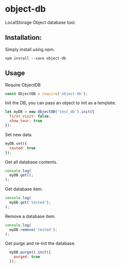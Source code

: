 # object-db
LocalStorage Object database tool.


## Installation:

Simply install using npm.

```
npm install --save object-db
```

## Usage

Require ObjectDB
```javascript
const ObjectDB = require('object-db');
```

Init the DB, you can pass an object to init as a template.

```javascript
let myDB = new ObjectDB('test_db').init({
  first_visit: false,
  show_tour: true
});
```

Set new data.

```javascript
myDB.set({
  tested: true
});
```

Get all database contents.  
```javascript
console.log(
  myDB.get();
);
```

Get database item.
```javascript
console.log(
  myDB.get('tested');
);
```

Remove a database item.
```javascript
console.log(
  myDB.remove('tested');
);
```

Get purge and re-init the database.
```javascript
  myDB.purge().init({
    purged: true
  });
```
